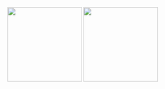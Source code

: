 <a href="https://github.com/take44444">
  <img align="left" height="170px" src="https://github-readme-stats.vercel.app/api?username=take44444&count_private=true&show_icons=true&theme=dracula" />
</a>
<a href="https://github.com/take44444">
  <img align="left" height="170px" src="https://github-readme-stats.vercel.app/api/top-langs/?username=take44444&layout=compact&theme=dracula&hide=html,css" />
</a>
